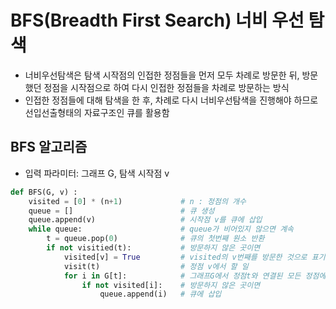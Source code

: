 # BFS(Breadth First Search) 너비 우선 탐색
- 너비우선탐색은 탐색 시작점의 인접한 정점들을 먼저 모두 차례로 방문한 뒤, 방문했던 정점을 시작점으로 하여 다시 인접한 정점들을 차례로 방문하는 방식  
- 인접한 정점들에 대해 탐색을 한 후, 차례로 다시 너비우선탐색을 진행해야 하므로 선입선출형태의 자료구조인 큐를 활용함

## BFS 알고리즘
- 입력 파라미터: 그래프 G, 탐색 시작점 v
```python
def BFS(G, v) :
    visited = [0] * (n+1)             # n : 정점의 개수
    queue = []                        # 큐 생성
    queue.append(v)                   # 시작점 v를 큐에 삽입
    while queue:                      # queue가 비어있지 않으면 계속
        t = queue.pop(0)              # 큐의 첫번째 원소 반환
        if not visitied(t):           # 방문하지 않은 곳이면
            visited[v] = True         # visited의 v번째를 방문한 것으로 표기
            visit(t)                  # 정점 v에서 할 일
            for i in G[t]:            # 그래프G에서 정점t와 연결된 모든 정점에 대해
                if not visited[i]:    # 방문하지 않은 곳이면
                    queue.append(i)   # 큐에 삽입
```